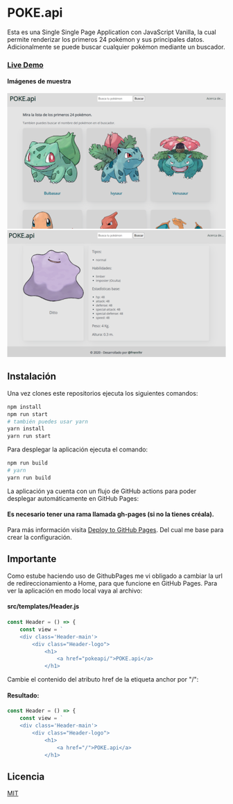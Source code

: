 # POKE.api

Esta es una Single Single Page Application con JavaScript Vanilla, la cual permite renderizar los primeros 24 pokémon y sus principales datos. Adicionalmente se puede buscar cualquier pokémon mediante un buscador.

### [Live Demo](https://frenrihrcode.github.io/pokeapi/)
#### Imágenes de muestra
![Image of Yaktocat](pokeapipreview1.png)
![Image of Yaktocat](pokeapipreview2.png)

## Instalación
Una vez clones este repositorios ejecuta los siguientes comandos:

```bash
npm install
npm run start
# también puedes usar yarn
yarn install
yarn run start
```
Para desplegar la aplicación ejecuta el comando:

```bash
npm run build
# yarn
yarn run build
```
La aplicación ya cuenta con un flujo de GitHub actions para poder desplegar automáticamente en GitHub Pages:
#### Es necesario tener una rama llamada gh-pages (si no la tienes créala).
Para más información visita [Deploy to GitHub Pages](https://github.com/marketplace/actions/deploy-to-github-pages). Del cual me base para crear la configuración.

## Importante
Como estube haciendo uso de GithubPages me vi obligado a cambiar la url de redireccionamiento a Home, para que funcione en GitHub Pages.
Para ver la aplicación en modo local vaya al archivo:

#### src/templates/Header.js

```javascript
const Header = () => {
    const view = `
    <div class='Header-main'>
        <div class="Header-logo">
            <h1>
                <a href="pokeapi/">POKE.api</a>
            </h1>
```
Cambie el contenido del atributo href de la etiqueta anchor por "/":
#### Resultado:
```javascript
const Header = () => {
    const view = `
    <div class='Header-main'>
        <div class="Header-logo">
            <h1>
                <a href="/">POKE.api</a>
            </h1>
```
## Licencia
[MIT](https://choosealicense.com/licenses/mit/)